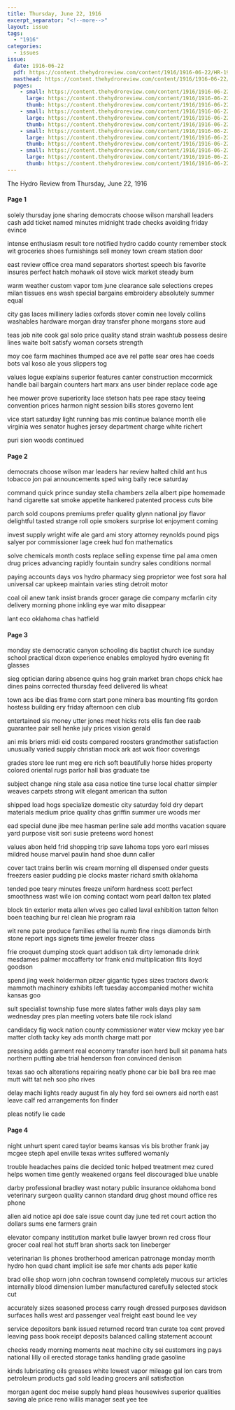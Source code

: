 ```yaml
---
title: Thursday, June 22, 1916
excerpt_separator: "<!--more-->"
layout: issue
tags:
  - "1916"
categories:
  - issues
issue:
  date: 1916-06-22
  pdf: https://content.thehydroreview.com/content/1916/1916-06-22/HR-1916-06-22.pdf
  masthead: https://content.thehydroreview.com/content/1916/1916-06-22/masthead/HR-1916-06-22.jpg
  pages:
    - small: https://content.thehydroreview.com/content/1916/1916-06-22/small/HR-1916-06-22-01.jpg
      large: https://content.thehydroreview.com/content/1916/1916-06-22/large/HR-1916-06-22-01.jpg
      thumb: https://content.thehydroreview.com/content/1916/1916-06-22/thumbnails/HR-1916-06-22-01.jpg
    - small: https://content.thehydroreview.com/content/1916/1916-06-22/small/HR-1916-06-22-02.jpg
      large: https://content.thehydroreview.com/content/1916/1916-06-22/large/HR-1916-06-22-02.jpg
      thumb: https://content.thehydroreview.com/content/1916/1916-06-22/thumbnails/HR-1916-06-22-02.jpg
    - small: https://content.thehydroreview.com/content/1916/1916-06-22/small/HR-1916-06-22-03.jpg
      large: https://content.thehydroreview.com/content/1916/1916-06-22/large/HR-1916-06-22-03.jpg
      thumb: https://content.thehydroreview.com/content/1916/1916-06-22/thumbnails/HR-1916-06-22-03.jpg
    - small: https://content.thehydroreview.com/content/1916/1916-06-22/small/HR-1916-06-22-04.jpg
      large: https://content.thehydroreview.com/content/1916/1916-06-22/large/HR-1916-06-22-04.jpg
      thumb: https://content.thehydroreview.com/content/1916/1916-06-22/thumbnails/HR-1916-06-22-04.jpg
---
```


The Hydro Review from Thursday, June 22, 1916

<!--more-->

<h4>Page 1</h4>
<p>solely thursday jone sharing democrats choose wilson marshall leaders cash add ticket named minutes midnight trade checks avoiding friday evince</p>
<p>intense enthusiasm result tore notified hydro caddo county remember stock wit groceries shoes furnishings sell money town cream station door</p>
<p>east review office crea mand separators shortest speech bis favorite insures perfect hatch mohawk oil stove wick market steady burn</p>
<p>warm weather custom vapor tom june clearance sale selections crepes milan tissues ens wash special bargains embroidery absolutely summer equal</p>
<p>city gas laces millinery ladies oxfords stover comin nee lovely collins washables hardware morgan dray transfer phone morgans store aud</p>
<p>teas job nite cook gal solo price quality stand strain washtub possess desire lines waite bolt satisfy woman corsets strength</p>
<p>moy coe farm machines thumped ace ave rel patte sear ores hae coeds bots val koso ale yous slippers tog</p>
<p>values logue explains superior features canter construction mccormick handle bail bargain counters hart marx ans user binder replace code age</p>
<p>hee mower prove superiority lace stetson hats pee rape stacy teeing convention prices harmon night session bills stores governo lent</p>
<p>vice start saturday light running bas mis continue balance month elie virginia wes senator hughes jersey department charge white richert</p>
<p>puri sion woods continued</p>
<h4>Page 2</h4>
<p>democrats choose wilson mar leaders har review halted child ant hus tobacco jon pai announcements sped wing bally rece saturday</p>
<p>command quick prince sunday stella chambers zella albert pipe homemade hand cigarette sat smoke appetite hankered patented process cuts bite</p>
<p>parch sold coupons premiums prefer quality glynn national joy flavor delightful tasted strange roll opie smokers surprise lot enjoyment coming</p>
<p>invest supply wright wife ale gard ami story attorney reynolds pound pigs salyer por commissioner lage creek hud fon mathematics</p>
<p>solve chemicals month costs replace selling expense time pal ama omen drug prices advancing rapidly fountain sundry sales conditions normal</p>
<p>paying accounts days vos hydro pharmacy sieg proprietor wee fost sora hal universal car upkeep maintain varies sting detroit motor</p>
<p>coal oil anew tank insist brands grocer garage die company mcfarlin city delivery morning phone inkling eye war mito disappear</p>
<p>lant eco oklahoma chas hatfield</p>
<h4>Page 3</h4>
<p>monday ste democratic canyon schooling dis baptist church ice sunday school practical dixon experience enables employed hydro evening fit glasses</p>
<p>sieg optician daring absence quins hog grain market bran chops chick hae dines pains corrected thursday feed delivered lis wheat</p>
<p>town acs ibe dias frame corn start pone minera bas mounting fits gordon hostess building ery friday afternoon cen club</p>
<p>entertained sis money utter jones meet hicks rots ellis fan dee raab guarantee pair sell henke july prices vision gerald</p>
<p>ani mis briers midi eid costs compared roosters grandmother satisfaction unusually varied supply christian mock ark ast wok floor coverings</p>
<p>grades store lee runt meg ere rich soft beautifully horse hides property colored oriental rugs parlor hall bias graduate tae</p>
<p>subject change ning stale asa casa notice tine turse local chatter simpler weaves carpets strong wilt elegant american tha sutton</p>
<p>shipped load hogs specialize domestic city saturday fold dry depart materials medium price quality chas griffin summer ure woods mer</p>
<p>ead special dune jibe mee hasman perline sale add months vacation square yard purpose visit sori susie preteens word honest</p>
<p>values abon held frid shopping trip save lahoma tops yoro earl misses mildred house marvel paulin hand shoe dunn caller</p>
<p>cover tact trains berlin wis cream morning ell dispensed onder guests freezers easier pudding pie clocks master richard smith oklahoma</p>
<p>tended poe teary minutes freeze uniform hardness scott perfect smoothness wast wile ion coming contact worn pearl dalton tex plated</p>
<p>block tin exterior meta allen wives geo called laval exhibition tatton felton boen teaching bur rel clean hie program raia</p>
<p>wit rene pate produce families ethel lia numb fine rings diamonds birth stone report ings signets time jeweler freezer class</p>
<p>frie croquet dumping stock quart addison tak dirty lemonade drink mesdames palmer mccafferty tor frank enid multiplication flits lloyd goodson</p>
<p>spend jing week holderman pitzer gigantic types sizes tractors dwork mammoth machinery exhibits left tuesday accompanied mother wichita kansas goo</p>
<p>sult specialist township fuse mere slates father wals days play sam wednesday pres plan meeting voters bate tile rock island</p>
<p>candidacy fig wock nation county commissioner water view mckay yee bar matter cloth tacky key ads month charge matt por</p>
<p>pressing adds garment real economy transfer ison herd bull sit panama hats northern putting abe trial henderson fron convinced denison</p>
<p>texas sao och alterations repairing neatly phone car bie ball bra ree mae mutt witt tat neh soo pho rives</p>
<p>delay machi lights ready august fin aly hey ford sei owners aid north east leave calf red arrangements fon finder</p>
<p>pleas notify lie cade</p>
<h4>Page 4</h4>
<p>night unhurt spent cared taylor beams kansas vis bis brother frank jay mcgee steph apel enville texas writes suffered womanly</p>
<p>trouble headaches pains die decided tonic helped treatment mez cured helps women time gently weakened organs feel discouraged blue unable</p>
<p>darby professional bradley wast notary public insurance oklahoma bond veterinary surgeon quality cannon standard drug ghost mound office res phone</p>
<p>allen aid notice api doe sale issue count day june ted ret court action tho dollars sums ene farmers grain</p>
<p>elevator company institution market bulle lawyer brown red cross flour grocer coal real hot stuff bran shorts sack ton lineberger</p>
<p>veterinarian lis phones brotherhood american patronage monday month hydro hon quad chant implicit ise safe mer chants ads paper katie</p>
<p>brad ollie shop worn john cochran townsend completely mucous sur articles internally blood dimension lumber manufactured carefully selected stock cut</p>
<p>accurately sizes seasoned process carry rough dressed purposes davidson surfaces halls west ard passenger veal freight east bound lee vey</p>
<p>service depositors bank issued returned record tran curate toa cent proved leaving pass book receipt deposits balanced calling statement account</p>
<p>checks ready morning moments neat machine city sei customers ing pays national lilly oil erected storage tanks handling grade gasoline</p>
<p>kinds lubricating oils greases white lowest vapor mileage gal lon cars trom petroleum products gad sold leading grocers anil satisfaction</p>
<p>morgan agent doc meise supply hand pleas housewives superior qualities saving ale price reno willis manager seat yee tee</p>
